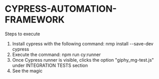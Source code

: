 # CYPRESS-AUTOMATION-FRAMEWORK

Steps to execute

1. Install cypress with the following command: nmp install --save-dev cypress
2. Execute the command: npm run cy:runner
3. Once Cypress runner is visible, clicks the option "giphy_mg-test.js" under INTEGRATION TESTS section
4. See the magic
